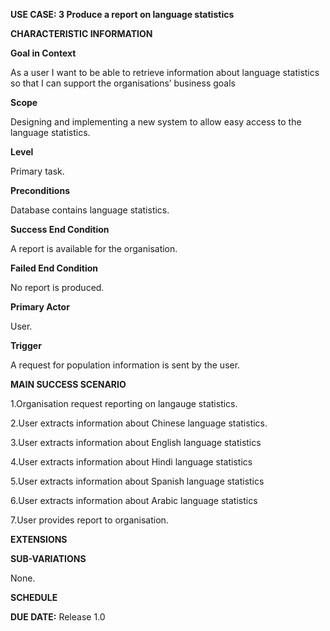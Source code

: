 **USE CASE: 3 Produce a report on language statistics**

**CHARACTERISTIC INFORMATION**

**Goal in Context**

As a user I want to be able to retrieve information about language statistics so that I can support the organisations’ business goals

**Scope**

Designing and implementing a new system to allow easy access to the language statistics.

**Level**

Primary task.

**Preconditions**

Database contains language statistics.

**Success End Condition**

A report is available for the organisation.

**Failed End Condition**

No report is produced.

**Primary Actor**

User.

**Trigger**

A request for population information is sent by the user.

**MAIN SUCCESS SCENARIO**

1.Organisation request reporting on langauge statistics.

2.User extracts information about Chinese language statistics.

3.User extracts information about English language statistics

4.User extracts information about Hindi language statistics

5.User extracts information about Spanish language statistics

6.User extracts information about Arabic language statistics

7.User provides report to organisation.

**EXTENSIONS**



**SUB-VARIATIONS**

None.

**SCHEDULE**

**DUE DATE:** Release 1.0